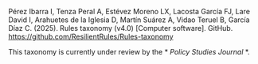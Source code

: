 Pérez Ibarra I, Tenza Peral A, Estévez Moreno LX, Lacosta García FJ, Lare David I, Arahuetes de la Iglesia D, Martín Suárez A, Vidao Teruel B, García Díaz C. (2025). Rules taxonomy (v4.0) [Computer software]. GitHub. https://github.com/ResilientRules/Rules-taxonomy

This taxonomy is currently under review by the * *Policy Studies Journal* *.
